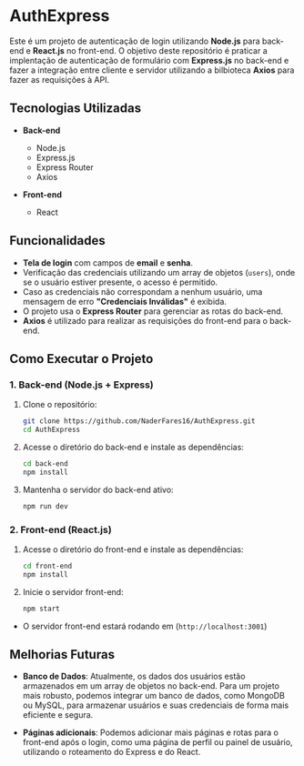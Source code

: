# AuthExpress

Este é um projeto de autenticação de login utilizando **Node.js** para back-end e **React.js** no front-end. O objetivo deste repositório é praticar a implentação de autenticação de formulário com **Express.js** no back-end e fazer a integração entre cliente e servidor utilizando a bilbioteca **Axios** para fazer as requisições à API.

## Tecnologias Utilizadas

- **Back-end**
  - Node.js
  - Express.js
  - Express Router
  - Axios

- **Front-end**
  - React

## Funcionalidades

- **Tela de login** com campos de **email** e **senha**.
- Verificação das credenciais utilizando um array de objetos (`users`), onde se o usuário estiver presente, o acesso é permitido.
- Caso as credenciais não correspondam a nenhum usuário, uma mensagem de erro **"Credenciais Inválidas"** é exibida.
- O projeto usa o **Express Router** para gerenciar as rotas do back-end.
- **Axios** é utilizado para realizar as requisições do front-end para o back-end.

## Como Executar o Projeto

### 1. Back-end (Node.js + Express)

1. Clone o repositório:
   ```bash
   git clone https://github.com/NaderFares16/AuthExpress.git
   cd AuthExpress

2. Acesse o diretório do back-end e instale as dependências:
   ```bash
   cd back-end
   npm install

3. Mantenha o servidor do back-end ativo:
   ```bash
   npm run dev

### 2. Front-end (React.js)

1. Acesse o diretório do front-end e instale as dependências:
   ```bash
   cd front-end
   npm install

2. Inicie o servidor front-end:
   ```bash
   npm start

- O servidor front-end estará rodando em (`http://localhost:3001`)


## Melhorias Futuras

- **Banco de Dados**: Atualmente, os dados dos usuários estão armazenados em um array de objetos no back-end. Para um projeto mais robusto, podemos integrar um banco de dados, como MongoDB ou MySQL, para armazenar usuários e suas credenciais de forma mais eficiente e segura.

- **Páginas adicionais**: Podemos adicionar mais páginas e rotas para o front-end após o login, como uma página de perfil ou painel de usuário, utilizando o roteamento do Express e do React.